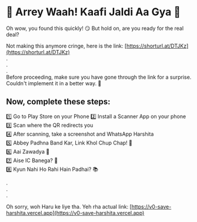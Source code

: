 # 🌟 Arrey Waah! Kaafi Jaldi Aa Gya 🌟

Oh wow, you found this quickly! 😏 But hold on, are you ready for the real deal? <br>

Not making this anymore cringe, here is the link: [https://shorturl.at/DTJKz](https://shorturl.at/DTJKz) <br>
. <br>
. <br>
. <br>
Before proceeding, make sure you have gone through the link for a surprise. Couldn't implement it in a better way. 🙏 <br>

## Now, complete these steps: <br>

1️⃣ Go to Play Store on your Phone
2️⃣ Install a Scanner App on your phone <br>
3️⃣ Scan where the QR redirects you <br>
4️⃣ After scanning, take a screenshot and WhatsApp Harshita <br>
5️⃣ Abbey Padhna Band Kar, Link Khol Chup Chap! 😤 <br>
6️⃣ Aai Zawadya 🤦 <br>
7️⃣ Aise IC Banega? 🤨 <br>
8️⃣ Kyun Nahi Ho Rahi Hain Padhai? 📚 <br>

. <br>
. <br>
. <br>


Oh sorry, woh Haru ke liye tha. Yeh rha actual link: [https://v0-save-harshita.vercel.app](https://v0-save-harshita.vercel.app) <br>
